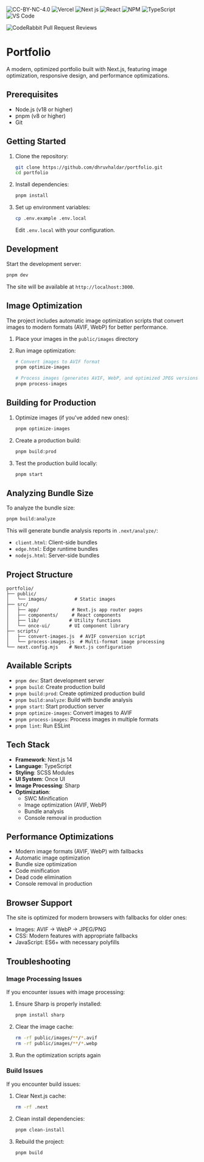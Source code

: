 ![CC-BY-NC-4.0](https://img.shields.io/badge/CC--BY--NC--4.0-lightgrey?style=for-the-badge)
![Vercel](https://img.shields.io/badge/Vercel-000000?style=for-the-badge&logo=vercel&logoColor=white)
![Next js](https://img.shields.io/badge/next%20js-000000?style=for-the-badge&logo=nextdotjs&logoColor=white)
![React](https://img.shields.io/badge/React-20232A?style=for-the-badge&logo=react&logoColor=61DAFB)
![NPM](https://img.shields.io/badge/npm-CB3837?style=for-the-badge&logo=npm&logoColor=white)
![TypeScript](https://img.shields.io/badge/TypeScript-007ACC?style=for-the-badge&logo=typescript&logoColor=white)
![VS Code](https://img.shields.io/badge/VSCode-0078D4?style=for-the-badge&logo=visual%20studio%20code&logoColor=white)

![CodeRabbit Pull Request Reviews](https://img.shields.io/coderabbit/prs/github/dhruvhaldar/portfolio?utm_source=oss&utm_medium=github&utm_campaign=dhruvhaldar%2Fportfolio&labelColor=171717&color=FF570A&link=https%3A%2F%2Fcoderabbit.ai&label=CodeRabbit+Reviews)

# Portfolio

A modern, optimized portfolio built with Next.js, featuring image optimization, responsive design, and performance optimizations.

## Prerequisites

- Node.js (v18 or higher)
- pnpm (v8 or higher)
- Git

## Getting Started

1. Clone the repository:
   ```bash
   git clone https://github.com/dhruvhaldar/portfolio.git
   cd portfolio
   ```

2. Install dependencies:
   ```bash
   pnpm install
   ```

3. Set up environment variables:
   ```bash
   cp .env.example .env.local
   ```
   Edit `.env.local` with your configuration.

## Development

Start the development server:

```bash
pnpm dev
```

The site will be available at `http://localhost:3000`.

## Image Optimization

The project includes automatic image optimization scripts that convert images to modern formats (AVIF, WebP) for better performance.

1. Place your images in the `public/images` directory

2. Run image optimization:
   ```bash
   # Convert images to AVIF format
   pnpm optimize-images

   # Process images (generates AVIF, WebP, and optimized JPEG versions)
   pnpm process-images
   ```

## Building for Production

1. Optimize images (if you've added new ones):
   ```bash
   pnpm optimize-images
   ```

2. Create a production build:
   ```bash
   pnpm build:prod
   ```

3. Test the production build locally:
   ```bash
   pnpm start
   ```

## Analyzing Bundle Size

To analyze the bundle size:

```bash
pnpm build:analyze
```

This will generate bundle analysis reports in `.next/analyze/`:
- `client.html`: Client-side bundles
- `edge.html`: Edge runtime bundles
- `nodejs.html`: Server-side bundles

## Project Structure

```
portfolio/
├── public/
│   └── images/          # Static images
├── src/
│   ├── app/            # Next.js app router pages
│   ├── components/     # React components
│   ├── lib/           # Utility functions
│   └── once-ui/       # UI component library
├── scripts/
│   ├── convert-images.js  # AVIF conversion script
│   └── process-images.js  # Multi-format image processing
└── next.config.mjs    # Next.js configuration
```

## Available Scripts

- `pnpm dev`: Start development server
- `pnpm build`: Create production build
- `pnpm build:prod`: Create optimized production build
- `pnpm build:analyze`: Build with bundle analysis
- `pnpm start`: Start production server
- `pnpm optimize-images`: Convert images to AVIF
- `pnpm process-images`: Process images in multiple formats
- `pnpm lint`: Run ESLint

## Tech Stack

- **Framework**: Next.js 14
- **Language**: TypeScript
- **Styling**: SCSS Modules
- **UI System**: Once UI
- **Image Processing**: Sharp
- **Optimization**: 
  - SWC Minification
  - Image optimization (AVIF, WebP)
  - Bundle analysis
  - Console removal in production

## Performance Optimizations

- Modern image formats (AVIF, WebP) with fallbacks
- Automatic image optimization
- Bundle size optimization
- Code minification
- Dead code elimination
- Console removal in production

## Browser Support

The site is optimized for modern browsers with fallbacks for older ones:
- Images: AVIF → WebP → JPEG/PNG
- CSS: Modern features with appropriate fallbacks
- JavaScript: ES6+ with necessary polyfills

## Troubleshooting

### Image Processing Issues

If you encounter issues with image processing:

1. Ensure Sharp is properly installed:
   ```bash
   pnpm install sharp
   ```

2. Clear the image cache:
   ```bash
   rm -rf public/images/**/*.avif
   rm -rf public/images/**/*.webp
   ```

3. Run the optimization scripts again

### Build Issues

If you encounter build issues:

1. Clear Next.js cache:
   ```bash
   rm -rf .next
   ```

2. Clean install dependencies:
   ```bash
   pnpm clean-install
   ```

3. Rebuild the project:
   ```bash
   pnpm build
   ```

